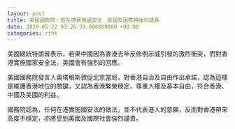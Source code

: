 ```yaml
---
layout: post
title: 美國國務院：若在港實施國安法　美國及國際將強烈譴責
date: 2020-05-22 03:26:33.000000000 +08:00
categories: rthk
---
```


美國總統特朗普表示，若果中國因為香港去年反修例示威引發的激烈衝突，而對香港實施國家安全法，美國會有強烈的回應。

美國國務院發言人奧塔格斯敦促北京當局，對香港自治及自由作出承諾，認為這樣是維護香港地位的關鍵，又認為香港繁榮穩定、尊重人權及基本自由，符合香港、中國及美國的利益。

國務院認為，任何在港實施國安法的做法，並不代表港人的意願，反而對香港帶來高度不穩定，亦將受到美國及國際社會強烈譴責。
